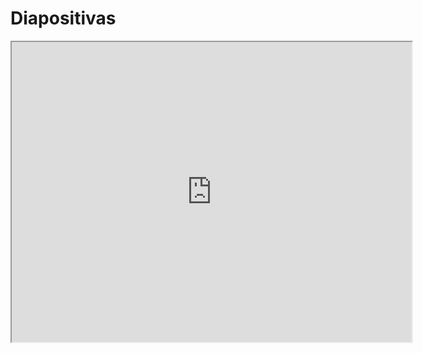 # Diapositivas

<iframe src="https://drive.google.com/file/d/1BzOJ5ybzhmw-MA-aURzu69mnVYJYPj2x/preview" width="640" height="480" allow="autoplay"></iframe>
